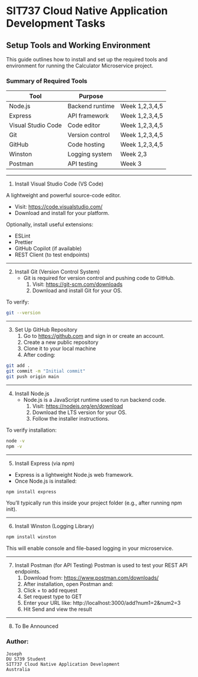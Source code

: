 # SIT737 Cloud Native Application Development Tasks

## Setup Tools and Working Environment
This guide outlines how to install and set up the required tools and environment for running the Calculator Microservice project.

### Summary of Required Tools

| Tool			 | Purpose		|			|
|------------------------|----------------------|-----------------------|
| Node.js	         | Backend runtime	| Week 1,2,3,4,5	|
| Express	         | API framework	| Week 1,2,3,4,5	|
| Visual Studio Code     | Code editor		| Week 1,2,3,4,5	|
| Git	                 | Version control	| Week 1,2,3,4,5	|
| GitHub	         | Code hosting		| Week 1,2,3,4,5	|
| Winston	         | Logging system	| Week 2,3		|
| Postman	         | API testing		| Week 3 		|

---

1. Install Visual Studio Code (VS Code)

A lightweight and powerful source-code editor.
- Visit: https://code.visualstudio.com/
- Download and install for your platform.

Optionally, install useful extensions:
- ESLint
- Prettier
- GitHub Copilot (if available)
- REST Client (to test endpoints)

---

2. Install Git (Version Control System)
   - Git is required for version control and pushing code to GitHub.
     1. Visit: https://git-scm.com/downloads
     2. Download and install Git for your OS.

To verify:
```bash
git --version
```

---

3. Set Up GitHub Repository
   1. Go to https://github.com and sign in or create an account.
   2. Create a new public repository
   3. Clone it to your local machine
   4. After coding:

```bash
git add .
git commit -m "Initial commit"
git push origin main
```

---



4. Install Node.js
   - Node.js is a JavaScript runtime used to run backend code.
     1. Visit: https://nodejs.org/en/download
     2. Download the LTS version for your OS.
     3. Follow the installer instructions.

To verify installation:

```bash
node -v
npm -v
```

---

5. Install Express (via npm)

- Express is a lightweight Node.js web framework.
- Once Node.js is installed:

```bash
npm install express
```

You’ll typically run this inside your project folder (e.g., after running npm init).

---

6. Install Winston (Logging Library)
```bash
npm install winston
```
This will enable console and file-based logging in your microservice.

---

7. Install Postman (for API Testing)
   Postman is used to test your REST API endpoints.
   	1. Download from: https://www.postman.com/downloads/
   	2. After installation, open Postman and:
   	3. Click + to add request
   	4. Set request type to GET
   	5. Enter your URL like: http://localhost:3000/add?num1=2&num2=3
   	6. Hit Send and view the result

---

8. To Be Announced


 ### Author: 
 	Joseph
 	DU S739 Student
 	SIT737 Cloud Native Application Development 
 	Australia
